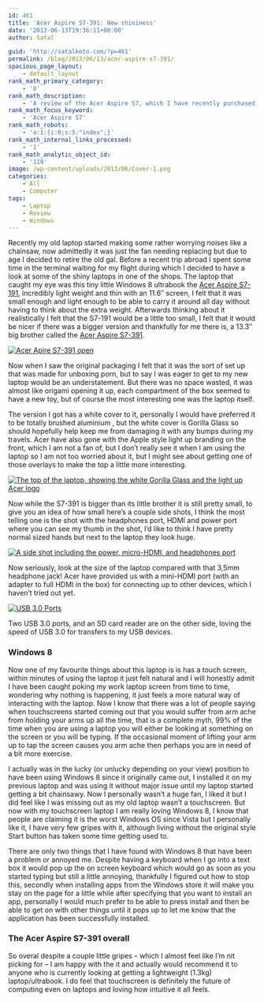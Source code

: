 ```yaml
---
id: 461
title: 'Acer Aspire S7-391: New shininess'
date: '2013-06-13T19:36:11+00:00'
author: Satal

guid: 'http://satalketo.com/?p=461'
permalink: /blog/2013/06/13/acer-aspire-s7-391/
spacious_page_layout:
    - default_layout
rank_math_primary_category:
    - '8'
rank_math_description:
    - 'A review of the Acer Aspire S7, which I have recently purchased after my old laptop got a bit chainsawy'
rank_math_focus_keyword:
    - 'Acer Aspire S7'
rank_math_robots:
    - 'a:1:{i:0;s:5:"index";}'
rank_math_internal_links_processed:
    - '1'
rank_math_analytic_object_id:
    - '119'
image: /wp-content/uploads/2013/06/Cover-1.png
categories:
    - All
    - Computer
tags:
    - Laptop
    - Review
    - Windows
---
```


Recently my old laptop started making some rather worrying noises like a chainsaw, now admittedly it was just the fan needing replacing but due to age I decided to retire the old gal. Before a recent trip abroad I spent some time in the terminal waiting for my flight during which I decided to have a look at some of the shiny laptops in one of the shops. The laptop that caught my eye was this tiny little Windows 8 ultrabook the [Acer Aspire S7-191](http://amzn.to/11cju6f "Acer Aspire S7-191's details on Amazon"), incredibly light weight and thin with an 11.6″ screen, I felt that it was small enough and light enough to be able to carry it around all day without having to think about the extra weight. Afterwards thinking about it realistically I felt that the S7-191 would be a little too small, I felt that it would be nicer if there was a bigger version and thankfully for me there is, a 13.3″ big brother called the [Acer Aspire S7-391](http://amzn.to/17657oL "Acer Aspire S7-391's details on Amazon").

[![Acer Apire S7-391 open](https://samjenkins.com/wp-content/uploads/2013/06/Screen.jpg)](https://samjenkins.com/wp-content/uploads/2013/06/Screen.jpg)

Now when I saw the original packaging I felt that it was the sort of set up that was made for unboxing porn, but to say I was eager to get to my new laptop would be an understatement. But there was no space wasted, it was almost like origami opening it up, each compartment of the box seemed to have a new toy, but of course the most interesting one was the laptop itself.

The version I got has a white cover to it, personally I would have preferred it to be totally brushed aluminium , but the white cover is Gorilla Glass so should hopefully help keep me from damaging it with any bumps during my travels. Acer have also gone with the Apple style light up branding on the front, which I am not a fan of, but I don’t really see it when I am using the laptop so I am not too worried about it, but I might see about getting one of those overlays to make the top a little more interesting.

[![The top of the laptop, showing the white Gorilla Glass and the light up Acer logo](https://samjenkins.com/wp-content/uploads/2013/06/Cover.png)](https://samjenkins.com/wp-content/uploads/2013/06/Cover.png)

Now while the S7-391 is bigger than its little brother it is still pretty small, to give you an idea of how small here’s a couple side shots, I think the most telling one is the shot with the headphones port, HDMI and power port where you can see my thumb in the shot, I’d like to think I have pretty normal sized hands but next to the laptop they look huge.

[![A side shot including the power, micro-HDMI, and headphones port](https://samjenkins.com/wp-content/uploads/2013/06/Power.png)](https://samjenkins.com/wp-content/uploads/2013/06/Power.png)

Now seriously, look at the size of the laptop compared with that 3,5mm headphone jack! Acer have provided us with a mini-HDMI port (with an adapter to full HDMI in the box) for connecting up to other devices, which I haven’t tried out yet.

[![USB 3.0 Ports](https://samjenkins.com/wp-content/uploads/2013/06/USB-ports.png)](https://samjenkins.com/wp-content/uploads/2013/06/USB-ports.png)

Two USB 3.0 ports, and an SD card reader are on the other side, loving the speed of USB 3.0 for transfers to my USB devices.

### Windows 8

Now one of my favourite things about this laptop is is has a touch screen, within minutes of using the laptop it just felt natural and I will honestly admit I have been caught poking my work laptop screen from time to time, wondering why nothing is happening, it just feels a more natural way of interacting with the laptop. Now I know that there was a lot of people saying when touchscreens started coming out that you would suffer from arm ache from holding your arms up all the time, that is a complete myth, 99% of the time when you are using a laptop you will either be looking at something on the screen or you will be typing. If the occasional moment of lifting your arm up to tap the screen causes you arm ache then perhaps you are in need of a bit more exercise.

I actually was in the lucky (or unlucky depending on your view) position to have been using Windows 8 since it originally came out, I installed it on my previous laptop and was using it without major issue until my laptop started getting a bit chainsawy. Now I personally wasn’t a huge fan, I liked it but I did feel like I was missing out as my old laptop wasn’t a touchscreen. But now with my touchscreen laptop I am really loving Windows 8, I know that people are claiming it is the worst Windows OS since Vista but I personally like it, I have very few gripes with it, although living without the original style Start button has taken some time getting used to.

There are only two things that I have found with Windows 8 that have been a problem or annoyed me. Despite having a keyboard when I go into a text box it would pop up the on screen keyboard which would go as soon as you started typing but still a little annoying, thankfully I figured out how to stop this, secondly when installing apps from the Windows store it will make you stay on the page for a little while after specifying that you want to install an app, personally I would much prefer to be able to press install and then be able to get on with other things until it pops up to let me know that the application has been successfully installed.

### The Acer Aspire S7-391 overall

So overal despite a couple little gripes – which I almost feel like I’m nit picking for – I am happy with the it and actually would recommend it to anyone who is currently looking at getting a lightweight (1.3kg) laptop/ultrabook. I do feel that touchscreen is definitely the future of computing even on laptops and loving how intuitive it all feels.